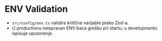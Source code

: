 # ENV Validation
- `src/config/env.ts` validira kritične varijable preko Zod-a.
- U productionu neispravan ENV baca grešku pri startu; u developmentu ispisuje upozorenje.
